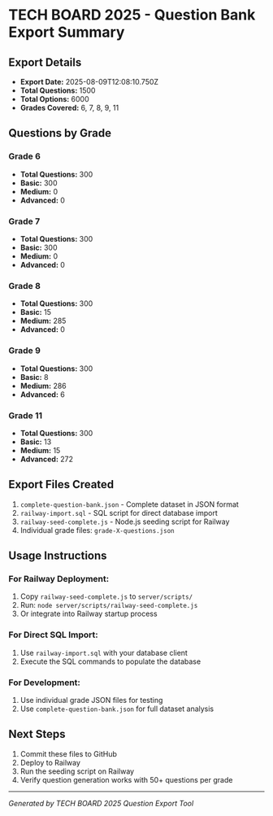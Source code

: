 # TECH BOARD 2025 - Question Bank Export Summary

## Export Details
- **Export Date:** 2025-08-09T12:08:10.750Z
- **Total Questions:** 1500
- **Total Options:** 6000
- **Grades Covered:** 6, 7, 8, 9, 11

## Questions by Grade
### Grade 6
- **Total Questions:** 300
- **Basic:** 300
- **Medium:** 0
- **Advanced:** 0

### Grade 7
- **Total Questions:** 300
- **Basic:** 300
- **Medium:** 0
- **Advanced:** 0

### Grade 8
- **Total Questions:** 300
- **Basic:** 15
- **Medium:** 285
- **Advanced:** 0

### Grade 9
- **Total Questions:** 300
- **Basic:** 8
- **Medium:** 286
- **Advanced:** 6

### Grade 11
- **Total Questions:** 300
- **Basic:** 13
- **Medium:** 15
- **Advanced:** 272

## Export Files Created
1. `complete-question-bank.json` - Complete dataset in JSON format
2. `railway-import.sql` - SQL script for direct database import
3. `railway-seed-complete.js` - Node.js seeding script for Railway
4. Individual grade files: `grade-X-questions.json`

## Usage Instructions

### For Railway Deployment:
1. Copy `railway-seed-complete.js` to `server/scripts/`
2. Run: `node server/scripts/railway-seed-complete.js`
3. Or integrate into Railway startup process

### For Direct SQL Import:
1. Use `railway-import.sql` with your database client
2. Execute the SQL commands to populate the database

### For Development:
1. Use individual grade JSON files for testing
2. Use `complete-question-bank.json` for full dataset analysis

## Next Steps
1. Commit these files to GitHub
2. Deploy to Railway
3. Run the seeding script on Railway
4. Verify question generation works with 50+ questions per grade

---
*Generated by TECH BOARD 2025 Question Export Tool*

